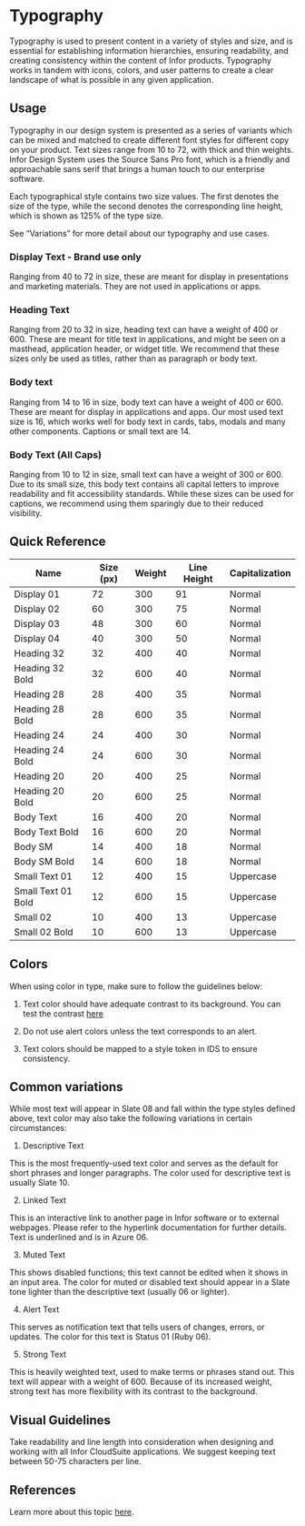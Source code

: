 # Typography

Typography is used to present content in a variety of styles and size, and is essential for establishing information hierarchies, ensuring readability, and creating consistency within the content of Infor products. Typography works in tandem with icons, colors, and user patterns to create a clear landscape of what is possible in any given application.

## Usage

Typography in our design system is presented as a series of variants which can be mixed and matched to create different font styles for different copy on your product. Text sizes range from 10 to 72, with thick and thin weights. Infor Design System uses the Source Sans Pro font, which is a friendly and approachable sans serif that brings a human touch to our enterprise software.

Each typographical style contains two size values. The first denotes the size of the type, while the second denotes the corresponding line height, which is shown as 125% of the type size.

See “Variations” for more detail about our typography and use cases.

### Display Text - Brand use only

Ranging from 40 to 72 in size, these are meant for display in presentations and marketing materials. They are not used in applications or apps.

### Heading Text

Ranging from 20 to 32 in size, heading text can have a weight of 400 or 600. These are meant for title text in applications, and might be seen on a masthead, application header, or widget title. We recommend that these sizes only be used as titles, rather than as paragraph or body text.

### Body text

Ranging from 14 to 16 in size, body text can have a weight of 400 or 600. These are meant for display in applications and apps. Our most used text size is 16, which works well for body text in cards, tabs, modals and many other components. Captions or small text are 14.

### Body Text (All Caps)

Ranging from 10 to 12 in size, small text can have a weight of 300 or 600. Due to its small size, this body text contains all capital letters to improve readability and fit accessibility standards. While these sizes can be used for captions, we recommend using them sparingly due to their reduced visibility.

## Quick Reference

|Name|Size (px)|Weight|Line Height|Capitalization|
|----|---------|------|-----------|--------------|
Display 01|72|300|91|Normal
Display 02|60|300|75|Normal
Display 03|48|300|60|Normal
Display 04|40|300|50|Normal
Heading 32|32|400|40|Normal
Heading 32 Bold|32|600|40|Normal
Heading 28|28|400|35|Normal
Heading 28 Bold|28|600|35|Normal
Heading 24|24|400|30|Normal
Heading 24 Bold|24|600|30|Normal
Heading 20|20|400|25|Normal
Heading 20 Bold|20|600|25|Normal
Body Text|16|400|20|Normal
Body Text Bold|16|600|20|Normal
Body SM|14|400|18|Normal
Body SM Bold|14|600|18|Normal
Small Text 01|12|400|15|Uppercase
Small Text 01 Bold|12|600|15|Uppercase
Small 02|10|400|13|Uppercase
Small 02 Bold|10|600|13|Uppercase

## Colors

When using color in type, make sure to follow the guidelines below:

1. Text color should have adequate contrast to its background. You can test the contrast [here](https://www.tpgi.com/color-contrast-checker/)

2. Do not use alert colors unless the text corresponds to an alert.

3. Text colors should be mapped to a style token in IDS to ensure consistency.

## Common variations

While most text will appear in Slate 08 and fall within the type styles defined above, text color may also take the following variations in certain circumstances:

1. Descriptive Text

This is the most frequently-used text color and serves as the default for short phrases and longer paragraphs. The color used for descriptive text is usually Slate 10.

2. Linked Text

This is an interactive link to another page in Infor software or to external webpages. Please refer to the hyperlink documentation for further details. Text is underlined and is in Azure 06.

3. Muted Text

This shows disabled functions; this text cannot be edited when it shows in an input area. The color for muted or disabled text should appear in a Slate tone lighter than the descriptive text (usually 06 or lighter).

4. Alert Text

This serves as notification text that tells users of changes, errors, or updates. The color for this text is Status 01 (Ruby 06).

5. Strong Text

This is heavily weighted text, used to make terms or phrases stand out. This text will appear with a weight of 600. Because of its increased weight, strong text has more flexibility with its contrast to the background.

## Visual Guidelines

Take readability and line length into consideration when designing and working with all Infor CloudSuite applications. We suggest keeping text between 50-75 characters per line.

## References

Learn more about this topic [here](https://www.interaction-design.org/literature/article/web-fonts-are-critical-to-the-online-user-experience-don-t-hurt-your-reader-s-eyes).
